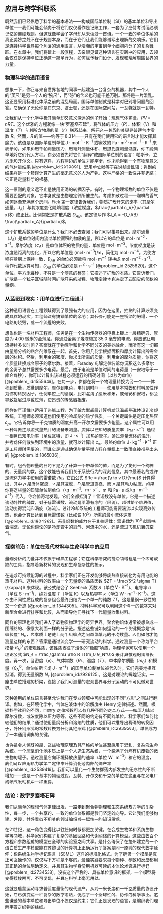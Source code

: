 ## 应用与跨学科联系

既然我们已经熟悉了科学的基本语法——构成国际单位制（SI）的基本单位和导出单位——我们可能会倾向于将它们仅仅看作是记账工作，一套为了应付考试而必须记忆的僵硬规则。但这就像学会了字母却从未读过一首诗。一个一致的单位体系的真正美妙之处不在于规则本身，而在于它们让我们能够谱写出理解的交响乐。它们是连接科学世界每个角落的通用语言，从浩瀚的宇宙到单个细胞内分子的复杂舞蹈。在本章中，我们将踏上一段旅程，去亲眼见证这种语言在实践中的应用，去领会仅仅是保持单位正确这一简单行为，如何赋予我们设计、发现和理解周围世界的力量。

### 物理科学的通用语言

想象一下，你正与来自世界各地的同事一起建造一台复杂的机器，其中一个人的“英尺”是另一个人的“腕尺”，而“磅”的含义也可能千差万别。那将是一片混乱。这正是采用标准化体系之前的混乱局面。国际单位制就是科学对巴别塔问题的回答。它确保了无论你是在东京、波士顿，还是在国际空间站，一瓦特就是一瓦特。

让我们从一个化学中极其简单却又意义深远的例子开始：理想气体定律，$PV=nRT$。这个优雅的方程就像一块“罗塞塔石碑”，将气体的压力（$P$）、体积（$V$）和温度（$T$）与其所含物质的量（$n$）联系起来。解开这一关系的关键是普适气体常数 $R$。然而，$R$ 的值——约等于 $8.314$——只有在我们使用它的语言时才能发挥其魔力。该值是以国际单位制单位 $\mathrm{J}\cdot\mathrm{mol}^{-1}\cdot\mathrm{K}^{-1}$ 或等效的 $\mathrm{Pa}\cdot\mathrm{m}^{3}\cdot\mathrm{mol}^{-1}\cdot\mathrm{K}^{-1}$ 来表示的。如果你用千帕测量压力、用毫升测量体积、用摄氏度测量温度，你不能简单地将它们代入方程。你必须首先将它们“翻译”成国际单位制的语言：帕斯卡、立方米和开尔文。只有这样，方程两边的单位才能平衡，你才能得到一个有物理意义的气体量结果 [@problem_id:2939891]。混用单位就等于在说胡言乱语；得到的结果将是一个错误计算产生的毫无意义的人为产物。这种严格的一致性并非迂腐；它正是定量科学的根基。

这一原则的意义远不止是使用正确的转换因子。有时，一个物理常数的单位不仅是需要匹配的对象，它本身就是由物理定律所催生的。考虑扩散过程——咖啡的香气如何逐渐充满整个房间。Fick 第一定律告诉我们，物质扩散开来的速率（其摩尔通量，$J_A$）与其浓度变化陡峭程度（浓度梯度，$\frac{\partial c_A}{\partial x}$）成正比。比例常数是扩散系数 $D_{AB}$。该定律写作 $J_A = -D_{AB} \frac{\partial c_A}{\partial x}$。

这个扩散系数的单位是什么？我们不必去查阅；我们可以推导出来。摩尔通量（$J_A$）是单位时间内流过单位面积的物质的量，所以它的单位是 $\mathrm{mol}\cdot\mathrm{m}^{-2}\cdot\mathrm{s}^{-1}$。摩尔浓度（$c_A$）是单位体积的物质的量，单位是 $\mathrm{mol}\cdot\mathrm{m}^{-3}$。浓度梯度是该浓度随距离的变化，所以它的单位是 $(\mathrm{mol}\cdot\mathrm{m}^{-3}) / \mathrm{m}$，简化为 $\mathrm{mol}\cdot\mathrm{m}^{-4}$。为使方程在量纲上保持一致，$D_{AB}$ 的单位必须能将 $\mathrm{mol}\cdot\mathrm{m}^{-4}$ 转换成 $\mathrm{mol}\cdot\mathrm{m}^{-2}\cdot\mathrm{s}^{-1}$。稍作代数运算可知，$D_{AB}$ 的单位必须是 $\mathrm{m}^{2}\cdot\mathrm{s}^{-1}$ [@problem_id:2525820]。这个单位，平方米每秒，不只是一个随意的标签；它描述了扩散的本质。它告诉我们，扩散是一个粒子区域随时间扩散开来的过程。物理定律本身决定了支配它的常数的量纲。

### 从蓝图到现实：用单位进行工程设计

这种通用语言在工程领域得到了最强有力的应用，因为在这里，抽象的计算必须变成具体的现实。工程师没有搞错单位的余地；其代价可能是一座桥梁的坍塌、一个电路的烧毁，或一个流程的失败。

想象你是一名材料工程师，任务是在一个生物传感器的电极上镀上一层精确的、厚度为 $4.00$ 微米的金薄层。你通过金离子溶液施加 $35.0$ 毫安的电流。你应该让电流持续多长时间？答案就在于物理学和化学不同分支的美妙融合，而所有这一切都由量纲分析的粘合剂维系在一起。首先，你用几何学根据面积和厚度计算出所需金层的体积。然后，利用金的密度，你求出所需的质量。利用金的摩尔质量，你将这个质量转换成金原子的摩尔数。接着，Faraday 电解定律告诉你沉积这么多摩尔的金离子总共需要多少电荷。最后，由于电流是单位时间的电荷量（一安培等于一库仑每秒），你可以计算出该过程必须运行的精确时间（以秒为单位） [@problem_id:1555646]。在每一步，你都在将一个物理量转换为另一个——体积到质量，质量到摩尔，摩尔到电荷，电荷到时间——使用基本常数和材料属性作为你的转换因子。任何单位上的错误，比如混淆了厘米和米，或毫安和安培，都会导致镀层过厚或过薄，使昂贵的传感器报废。

同样的严谨性也适用于热能工程。为了给大型超级计算机或低温超导磁体设计冷却系统，工程师必须知道他们使用的冷却剂的热学性质。一个关键属性是定压比热容 $c_p$，它告诉你将一千克物质的温度升高一开尔文需要多少能量。这个属性可以用一种叫做连续流式量热计的设备来测量。流体以已知的质量流率（$\mathrm{kg}\cdot\mathrm{s}^{-1}$）通过一根用已知电功率（单位瓦特，即 $\mathrm{J}\cdot\mathrm{s}^{-1}$）加热的管子。通过测量流体的温升，并考虑任何散失到环境中的热量，就可以计算出 $c_p$。最终的单位 $\mathrm{J}\cdot\mathrm{kg}^{-1}\cdot\mathrm{K}^{-1}$ 正是工程师所需要的，而且它是通过确保能量平衡方程在量纲上一致而直接推导出来的 [@problem_id:1865036]。

有时，组合物理量的目的不是为了计算一个带单位的值，而是为了找到一个纯粹的、无量纲的数，这个数能告诉我们关于系统行为的深刻信息。其中最著名的或许是流体力学中使用的雷诺数 $Re$。它由公式 $Re = \frac{\rho v D}{\mu}$ 计算得出，其中 $\rho$ 是流体密度，$v$ 是其速度，$D$ 是管道直径，而 $\mu$ 是其动力黏度。如果你将这些量的国际单位制单位（$\mathrm{kg}\cdot\mathrm{m}^{-3}$、$\mathrm{m}\cdot\mathrm{s}^{-1}$、$\mathrm{m}$ 和 $\mathrm{Pa}\cdot\mathrm{s}$ 或 $\mathrm{kg}\cdot\mathrm{m}^{-1}\cdot\mathrm{s}^{-1}$）代入，你会惊奇地发现，它们全都抵消了！雷诺数没有单位。它是一个描述流动特性的纯数。对于低雷诺数，流动是平滑有序的（层流）。超过某个临界值，流动变得混沌和涡旋（湍流）。设计冷却系统的工程师可能需要湍流以实现高效传热，他会计算出达到目标雷诺数（比如说 $10^5$）所需的最小流体速度 [@problem_id:1804363]。无量纲数的威力在于其普适性；雷诺数为 $10^5$ 就意味着湍流，无论你谈论的是冷却管中的氦气、河流中的水，还是流过飞机机翼的空气。

### 探索前沿：单位在现代材料与生命科学中的应用

量纲分析的力量并不仅限于经典工程学；它在科学研究的前沿领域也是一个不可或缺的工具，指导着新材料的发现和生命复杂性的揭示。

在追求可持续能源的过程中，科学家们正在开发能够将废热直接转化为有用电能的热电材料。这种材料的效率由一个无量纲的品质因数 $ZT = \frac{S^2 \sigma T}{\kappa}$ 来体现。该公式结合了 Seebeck 系数 $S$（单位 $\mathrm{V}\cdot\mathrm{K}^{-1}$）、电导率 $\sigma$（单位 $\mathrm{S}\cdot\mathrm{m}^{-1}$）、绝对温度 $T$（单位 $\mathrm{K}$）以及热导率 $\kappa$（单位 $\mathrm{W}\cdot\mathrm{m}^{-1}\cdot\mathrm{K}^{-1}$）。这个由不同性质组成的复杂组合最终归结为一个单一的纯数 $ZT$，这是量纲一致性的又一个奇迹 [@problem_id:1344305]。材料科学家可以利用这个单一的数字来对新型合金进行排序和比较，从而指导他们寻找下一代能量收集材料。

同样的原理也带我们进入了软物质物理学的奇异世界。聚合物熔体通常被想象成一团缠结的、像意大利面一样的分子链。描述这些链如何运动的一个关键概念是“纠缠长度” $N_e$，它本质上是链上两个纠缠点之间单体单元的平均数量。人们如何才能测量这样的东西？答案是通过流变学——研究流动的科学。通过测量一个称为平台模量 $G_N^0$ 的宏观性质，该性质表征了熔体的“橡胶”响应，物理学家可以使用一个理论公式 $N_e = \frac{\gamma \rho R T}{m_0 G_N^0}$ 来计算微观的纠缠长度。再一次，当密度（$\rho$）、气体常数（$R$）、温度（$T$）、单体摩尔质量（$m_0$）和模量（$G_N^0$，单位帕斯卡或 $\mathrm{J}\cdot\mathrm{m}^{-3}$）的国际单位制单位被代入时，它们完美地相互抵消，得到无量纲数 $N_e$ [@problem_id:2926125]。这是对理论的辉煌证实，一座由单位搭建的桥梁，连接了我们可测量的宏观世界与分子运动的不可见微观世界。

这种通用的单位语言甚至允许我们在专业领域中可能出现的不同“方言”之间进行翻译。例如，在环境化学中，气体在液体中的溶解度由 Henry 定律描述。然而，根据科学社群的不同，Henry 定律常数可以有几种不同的定义方式——如压力除以摩尔分数，或浓度除以压力等等。这些不同的约定有不同的单位。科学家们如何比较他们的结果？通过使用量纲分析和溶剂的性质，他们可以推导出精确的转换因子，将任何形式的常数转换为任何其他形式 [@problem_id:2939563]。单位成为了一本通用词典的关键。

也许最令人惊讶的是，这些物理原理及其严格的单位甚至适用于混乱、复杂的生命系统。一个厌氧消化池本质上是一个人造生态系统，一个装满了分解有机废物的微生物的罐子。通过测量它向环境释放热量的速率（单位 $\mathrm{W}\cdot\mathrm{m}^{-3}$）和它的温度，我们可以应用热力学第二定律来计算消化池内部的熵产率 [@problem_id:2539416]。我们可以量化一个生物群落内部发生的无序性的不断增加——这是一个基本的物理过程。瓦特、开尔文和千克的单位在这里与在发电厂或喷气发动机中一样重要。

### 结论：数字罗塞塔石碑

我们从简单的理想气体定律出发，一路走到聚合物物理和生态系统热力学的复杂性，每一步，一个共享的、一致的单位体系都是我们坚定的向导。它让我们能够构建、发现，并将看似不相关的领域编织成一幅统一的知识织锦。

在21世纪，这一角色变得比以往任何时候都更加关键。在合成生物学和系统生物学等领域，科学家们构建了复杂的基因回路和代谢网络的计算模型。这些由数百个方程和参数组成的模型在全球的实验室之间共享。是什么确保了在加州建立的一个蛋白质生产率模型能在苏黎世的计算机上正确运行？答案是同一原则的现代数字延伸：像系统生物学标记语言（SBML）这样的标准化格式。为了确保一个模型是真正可互操作的，仅仅写下方程是不够的。最佳实践要求每个物种、参数和反应都用其正确的单位明确定义，并且其生物学身份用机器可读的本体论术语进行标记 [@problem_id:2734538]。没有这个严格的、具有单位意识的框架，一个模型将变得模棱两可、不可复现，并且在科学上毫无用处。

这就是启蒙运动寻求普适度量衡的现代遗产。从对一米长度和一千克质量的协议开始，它已演变成一种复杂的数字语法，促成了一个全球性的、协作的科学事业。这些谦逊的基本单位和导出单位不仅仅是约束；它们正是发现的语言，是编织我们理解宇宙之织物的丝线。